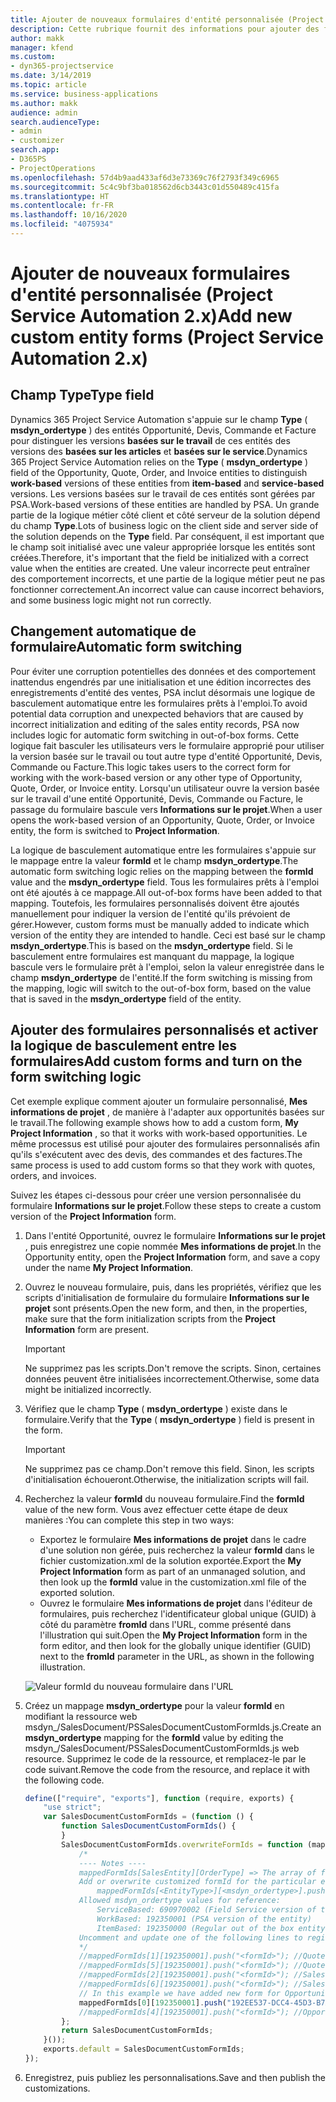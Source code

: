 ```yaml
---
title: Ajouter de nouveaux formulaires d'entité personnalisée (Project Service Automation 2.x)
description: Cette rubrique fournit des informations pour ajouter des formulaires d'entité personnalisée pour des opportunités, des devis, des commandes ou des factures dans Dynamics 365 Project Service Automation 2.x.
author: makk
manager: kfend
ms.custom:
- dyn365-projectservice
ms.date: 3/14/2019
ms.topic: article
ms.service: business-applications
ms.author: makk
audience: admin
search.audienceType:
- admin
- customizer
search.app:
- D365PS
- ProjectOperations
ms.openlocfilehash: 57d4b9aad433af6d3e73369c76f2793f349c6965
ms.sourcegitcommit: 5c4c9bf3ba018562d6cb3443c01d550489c415fa
ms.translationtype: HT
ms.contentlocale: fr-FR
ms.lasthandoff: 10/16/2020
ms.locfileid: "4075934"
---
```

# <a name="add-new-custom-entity-forms-project-service-automation-2x"></a><span data-ttu-id="7a879-103">Ajouter de nouveaux formulaires d'entité personnalisée (Project Service Automation 2.x)</span><span class="sxs-lookup"><span data-stu-id="7a879-103">Add new custom entity forms (Project Service Automation 2.x)</span></span>

## <a name="type-field"></a><span data-ttu-id="7a879-104">Champ Type</span><span class="sxs-lookup"><span data-stu-id="7a879-104">Type field</span></span> 

<span data-ttu-id="7a879-105">Dynamics 365 Project Service Automation s'appuie sur le champ **Type** ( **msdyn\_ordertype** ) des entités Opportunité, Devis, Commande et Facture pour distinguer les versions **basées sur le travail** de ces entités des versions des **basées sur les articles** et **basées sur le service**.</span><span class="sxs-lookup"><span data-stu-id="7a879-105">Dynamics 365 Project Service Automation relies on the **Type** ( **msdyn\_ordertype** ) field of the Opportunity, Quote, Order, and Invoice entities to distinguish **work-based** versions of these entities from **item-based** and **service-based** versions.</span></span> <span data-ttu-id="7a879-106">Les versions basées sur le travail de ces entités sont gérées par PSA.</span><span class="sxs-lookup"><span data-stu-id="7a879-106">Work-based versions of these entities are handled by PSA.</span></span> <span data-ttu-id="7a879-107">Un grande partie de la logique métier côté client et côté serveur de la solution dépend du champ **Type**.</span><span class="sxs-lookup"><span data-stu-id="7a879-107">Lots of business logic on the client side and server side of the solution depends on the **Type** field.</span></span> <span data-ttu-id="7a879-108">Par conséquent, il est important que le champ soit initialisé avec une valeur appropriée lorsque les entités sont créées.</span><span class="sxs-lookup"><span data-stu-id="7a879-108">Therefore, it's important that the field be initialized with a correct value when the entities are created.</span></span> <span data-ttu-id="7a879-109">Une valeur incorrecte peut entraîner des comportement incorrects, et une partie de la logique métier peut ne pas fonctionner correctement.</span><span class="sxs-lookup"><span data-stu-id="7a879-109">An incorrect value can cause incorrect behaviors, and some business logic might not run correctly.</span></span>

## <a name="automatic-form-switching"></a><span data-ttu-id="7a879-110">Changement automatique de formulaire</span><span class="sxs-lookup"><span data-stu-id="7a879-110">Automatic form switching</span></span>

<span data-ttu-id="7a879-111">Pour éviter une corruption potentielles des données et des comportement inattendus engendrés par une initialisation et une édition incorrectes des enregistrements d'entité des ventes, PSA inclut désormais une logique de basculement automatique entre les formulaires prêts à l'emploi.</span><span class="sxs-lookup"><span data-stu-id="7a879-111">To avoid potential data corruption and unexpected behaviors that are caused by incorrect initialization and editing of the sales entity records, PSA now includes logic for automatic form switching in out-of-box forms.</span></span> <span data-ttu-id="7a879-112">Cette logique fait basculer les utilisateurs vers le formulaire approprié pour utiliser la version basée sur le travail ou tout autre type d'entité Opportunité, Devis, Commande ou Facture.</span><span class="sxs-lookup"><span data-stu-id="7a879-112">This logic takes users to the correct form for working with the work-based version or any other type of Opportunity, Quote, Order, or Invoice entity.</span></span> <span data-ttu-id="7a879-113">Lorsqu'un utilisateur ouvre la version basée sur le travail d'une entité Opportunité, Devis, Commande ou Facture, le passage du formulaire bascule vers **Informations sur le projet**.</span><span class="sxs-lookup"><span data-stu-id="7a879-113">When a user opens the work-based version of an Opportunity, Quote, Order, or Invoice entity, the form is switched to **Project Information**.</span></span>

<span data-ttu-id="7a879-114">La logique de basculement automatique entre les formulaires s'appuie sur le mappage entre la valeur **formId** et le champ **msdyn\_ordertype**.</span><span class="sxs-lookup"><span data-stu-id="7a879-114">The automatic form switching logic relies on the mapping between the **formId** value and the **msdyn\_ordertype** field.</span></span> <span data-ttu-id="7a879-115">Tous les formulaires prêts à l'emploi ont été ajoutés à ce mappage.</span><span class="sxs-lookup"><span data-stu-id="7a879-115">All out-of-box forms have been added to that mapping.</span></span> <span data-ttu-id="7a879-116">Toutefois, les formulaires personnalisés doivent être ajoutés manuellement pour indiquer la version de l'entité qu'ils prévoient de gérer.</span><span class="sxs-lookup"><span data-stu-id="7a879-116">However, custom forms must be manually added to indicate which version of the entity they are intended to handle.</span></span> <span data-ttu-id="7a879-117">Ceci est basé sur le champ **msdyn\_ordertype**.</span><span class="sxs-lookup"><span data-stu-id="7a879-117">This is based on the **msdyn\_ordertype** field.</span></span> <span data-ttu-id="7a879-118">Si le basculement entre formulaires est manquant du mappage, la logique bascule vers le formulaire prêt à l'emploi, selon la valeur enregistrée dans le champ **msdyn\_ordertype** de l'entité.</span><span class="sxs-lookup"><span data-stu-id="7a879-118">If the form switching is missing from the mapping, logic will switch to the out-of-box form, based on the value that is saved in the **msdyn\_ordertype** field of the entity.</span></span>

## <a name="add-custom-forms-and-turn-on-the-form-switching-logic"></a><span data-ttu-id="7a879-119">Ajouter des formulaires personnalisés et activer la logique de basculement entre les formulaires</span><span class="sxs-lookup"><span data-stu-id="7a879-119">Add custom forms and turn on the form switching logic</span></span>

<span data-ttu-id="7a879-120">Cet exemple explique comment ajouter un formulaire personnalisé, **Mes informations de projet** , de manière à l'adapter aux opportunités basées sur le travail.</span><span class="sxs-lookup"><span data-stu-id="7a879-120">The following example shows how to add a custom form, **My Project Information** , so that it works with work-based opportunities.</span></span> <span data-ttu-id="7a879-121">Le même processus est utilisé pour ajouter des formulaires personnalisés afin qu'ils s'exécutent avec des devis, des commandes et des factures.</span><span class="sxs-lookup"><span data-stu-id="7a879-121">The same process is used to add custom forms so that they work with quotes, orders, and invoices.</span></span>

<span data-ttu-id="7a879-122">Suivez les étapes ci-dessous pour créer une version personnalisée du formulaire **Informations sur le projet**.</span><span class="sxs-lookup"><span data-stu-id="7a879-122">Follow these steps to create a custom version of the **Project Information** form.</span></span>

1. <span data-ttu-id="7a879-123">Dans l'entité Opportunité, ouvrez le formulaire **Informations sur le projet** , puis enregistrez une copie nommée **Mes informations de projet**.</span><span class="sxs-lookup"><span data-stu-id="7a879-123">In the Opportunity entity, open the **Project Information** form, and save a copy under the name **My Project Information**.</span></span>
2. <span data-ttu-id="7a879-124">Ouvrez le nouveau formulaire, puis, dans les propriétés, vérifiez que les scripts d'initialisation de formulaire du formulaire **Informations sur le projet** sont présents.</span><span class="sxs-lookup"><span data-stu-id="7a879-124">Open the new form, and then, in the properties, make sure that the form initialization scripts from the **Project Information** form are present.</span></span> 

    > [!IMPORTANT]
    > <span data-ttu-id="7a879-125">Ne supprimez pas les scripts.</span><span class="sxs-lookup"><span data-stu-id="7a879-125">Don't remove the scripts.</span></span> <span data-ttu-id="7a879-126">Sinon, certaines données peuvent être initialisées incorrectement.</span><span class="sxs-lookup"><span data-stu-id="7a879-126">Otherwise, some data might be initialized incorrectly.</span></span>

3. <span data-ttu-id="7a879-127">Vérifiez que le champ **Type** ( **msdyn\_ordertype** ) existe dans le formulaire.</span><span class="sxs-lookup"><span data-stu-id="7a879-127">Verify that the **Type** ( **msdyn\_ordertype** ) field is present in the form.</span></span> 

    > [!IMPORTANT]
    > <span data-ttu-id="7a879-128">Ne supprimez pas ce champ.</span><span class="sxs-lookup"><span data-stu-id="7a879-128">Don't remove this field.</span></span> <span data-ttu-id="7a879-129">Sinon, les scripts d'initialisation échoueront.</span><span class="sxs-lookup"><span data-stu-id="7a879-129">Otherwise, the initialization scripts will fail.</span></span>

4. <span data-ttu-id="7a879-130">Recherchez la valeur **formId** du nouveau formulaire.</span><span class="sxs-lookup"><span data-stu-id="7a879-130">Find the **formId** value of the new form.</span></span> <span data-ttu-id="7a879-131">Vous avez effectuer cette étape de deux manières :</span><span class="sxs-lookup"><span data-stu-id="7a879-131">You can complete this step in two ways:</span></span>

    - <span data-ttu-id="7a879-132">Exportez le formulaire **Mes informations de projet** dans le cadre d'une solution non gérée, puis recherchez la valeur **formId** dans le fichier customization.xml de la solution exportée.</span><span class="sxs-lookup"><span data-stu-id="7a879-132">Export the **My Project Information** form as part of an unmanaged solution, and then look up the **formId** value in the customization.xml file of the exported solution.</span></span>
    - <span data-ttu-id="7a879-133">Ouvrez le formulaire **Mes informations de projet** dans l'éditeur de formulaires, puis recherchez l'identificateur global unique (GUID) à côté du paramètre **fromId** dans l'URL, comme présenté dans l'illustration qui suit.</span><span class="sxs-lookup"><span data-stu-id="7a879-133">Open the **My Project Information** form in the form editor, and then look for the globally unique identifier (GUID) next to the **fromId** parameter in the URL, as shown in the following illustration.</span></span>

    ![Valeur formId du nouveau formulaire dans l'URL](media/how-to-add-custom-forms-in-v2.0.png)

5. <span data-ttu-id="7a879-135">Créez un mappage **msdyn\_ordertype** pour la valeur **formId** en modifiant la ressource web msdyn\_/SalesDocument/PSSalesDocumentCustomFormIds.js.</span><span class="sxs-lookup"><span data-stu-id="7a879-135">Create an **msdyn\_ordertype** mapping for the **formId** value by editing the msdyn\_/SalesDocument/PSSalesDocumentCustomFormIds.js web resource.</span></span> <span data-ttu-id="7a879-136">Supprimez le code de la ressource, et remplacez-le par le code suivant.</span><span class="sxs-lookup"><span data-stu-id="7a879-136">Remove the code from the resource, and replace it with the following code.</span></span>

    ```javascript
    define(["require", "exports"], function (require, exports) {
        "use strict";
        var SalesDocumentCustomFormIds = (function () {
            function SalesDocumentCustomFormIds() {
            }
            SalesDocumentCustomFormIds.overwriteFormIds = function (mappedFormIds) {
                /*
                ---- Notes ----
                mappedFormIds[SalesEntity][OrderType] => The array of forms IDs that support particular entity and order type
                Add or overwrite customized formId for the particular entity and order type by calling:
                    mappedFormIds[<EntityType>][<msdyn_ordertype>].push("<formId>");
                Allowed msdyn_ordertype values for reference:
                    ServiceBased: 690970002 (Field Service version of the entity)
                    WorkBased: 192350001 (PSA version of the entity)
                    ItemBased: 192350000 (Regular out of the box entity)
                Uncomment and update one of the following lines to register custom PSA form for required entity:
                */      
                //mappedFormIds[1][192350001].push("<formId>"); //Quote
                //mappedFormIds[5][192350001].push("<formId>"); //Quote Line
                //mappedFormIds[2][192350001].push("<formId>"); //Sales Order
                //mappedFormIds[6][192350001].push("<formId>"); //Sales Order Line
                // In this example we have added new form for Opportunity
                mappedFormIds[0][192350001].push("192EE537-DCC4-45D3-B7AF-EA694B9113D2"); //Opportunity
                //mappedFormIds[4][192350001].push("<formId>"); //Opportunity Line
            };
            return SalesDocumentCustomFormIds;
        }());
        exports.default = SalesDocumentCustomFormIds;
    });
    ```

6. <span data-ttu-id="7a879-137">Enregistrez, puis publiez les personnalisations.</span><span class="sxs-lookup"><span data-stu-id="7a879-137">Save and then publish the customizations.</span></span>
